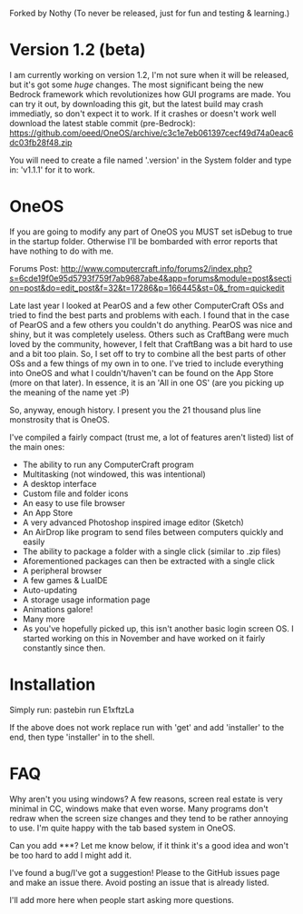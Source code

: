 Forked by Nothy (To never be released, just for fun and testing & learning.)

Version 1.2 (beta)
====
I am currently working on version 1.2, I'm not sure when it will be released, but it's got some *huge* changes. The most significant being the new Bedrock framework which revolutionizes how GUI programs are made. You can try it out, by downloading this git, but the latest build may crash immediatly, so don't expect it to work. If it crashes or doesn't work well download the latest stable commit (pre-Bedrock): https://github.com/oeed/OneOS/archive/c3c1e7eb061397cecf49d74a0eac6dc03fb28f48.zip

You will need to create a file named '.version' in the System folder and type in: 'v1.1.1' for it to work.

OneOS
====

If you are going to modify any part of OneOS you MUST set isDebug to true in the startup folder. Otherwise I'll be bombarded with error reports that have nothing to do with me.

Forums Post: http://www.computercraft.info/forums2/index.php?s=6cde19f0e95d5793f759f7ab9687abe4&app=forums&module=post&section=post&do=edit_post&f=32&t=17286&p=166445&st=0&_from=quickedit

Late last year I looked at PearOS and a few other ComputerCraft OSs and tried to find the best parts and problems with each. I found that in the case of PearOS and a few others you couldn't do anything. PearOS was nice and shiny, but it was completely useless. Others such as CraftBang were much loved by the community, however, I felt that CraftBang was a bit hard to use and a bit too plain. So, I set off to try to combine all the best parts of other OSs and a few things of my own in to one. I've tried to include everything into OneOS and what I couldn't/haven't can be found on the App Store (more on that later). In essence, it is an 'All in one OS' (are you picking up the meaning of the name yet :P)

So, anyway, enough history. I present you the 21 thousand plus line monstrosity that is OneOS.

I've compiled a fairly compact (trust me, a lot of features aren't listed) list of the main ones:
- The ability to run any ComputerCraft program
- Multitasking (not windowed, this was intentional)
- A desktop interface
- Custom file and folder icons
- An easy to use file browser
- An App Store
- A very advanced Photoshop inspired image editor (Sketch)
- An AirDrop like program to send files between computers quickly and easily
- The ability to package a folder with a single click (similar to .zip files)
- Aforementioned packages can then be extracted with a single click
- A peripheral browser
- A few games & LuaIDE
- Auto-updating
- A storage usage information page
- Animations galore!
- Many more
- As you've hopefully picked up, this isn't another basic login screen OS. I started working on this in November and have worked on it fairly constantly since then.

Installation
====

Simply run:
pastebin run E1xftzLa

If the above does not work replace run with 'get' and add 'installer' to the end, then type 'installer' in to the shell.

FAQ
====

Why aren't you using windows?
A few reasons, screen real estate is very minimal in CC, windows make that even worse. Many programs don't redraw when the screen size changes and they tend to be rather annoying to use. I'm quite happy with the tab based system in OneOS.

Can you add ***?
Let me know below, if it think it's a good idea and won't be too hard to add I might add it.

I've found a bug/I've got a suggestion!
Please to the GitHub issues page and make an issue there. Avoid posting an issue that is already listed.

I'll add more here when people start asking more questions.
